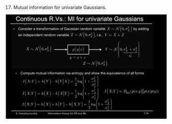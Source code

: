 17. Mutual information for univariate Gaussians.

![Mutual_information_for_univariate](../images/Mutual_information_for_univariate.png)

